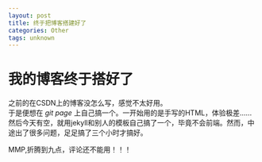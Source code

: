 ```yaml
---
layout: post
title: 终于把博客搭建好了
categories: Other
tags: unknown
---
```


# 我的博客终于搭好了

之前的在CSDN上的博客没怎么写，感觉不太好用。  
于是便想在 *git page* 上自己搞一个。一开始用的是手写的HTML，体验极差......  
然后今天有空，就用jekyll和别人的模板自己搞了一个，毕竟不会前端。然而，中途出了很多问题，足足搞了三个小时才搞好。

MMP,折腾到九点，评论还不能用！！！